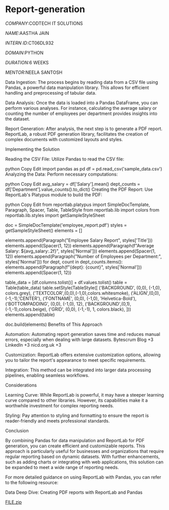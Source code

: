 # Report-generation

*COMPANY*:CODTECH IT SOLUTIONS

*NAME*:AASTHA JAIN

*INTERN ID*:CT06DL932

*DOMAIN*:PYTHON

*DURATION*:6 WEEKS

*MENTOR*:NEELA SANTOSH

Data Ingestion: The process begins by reading data from a CSV file using Pandas, a powerful data manipulation library. This allows for efficient handling and preprocessing of tabular data.

Data Analysis: Once the data is loaded into a Pandas DataFrame, you can perform various analyses. For instance, calculating the average salary or counting the number of employees per department provides insights into the dataset.

Report Generation: After analysis, the next step is to generate a PDF report. ReportLab, a robust PDF generation library, facilitates the creation of complex documents with customized layouts and styles.

Implementing the Solution

Reading the CSV File: Utilize Pandas to read the CSV file:

python
Copy
Edit
  import pandas as pd
  df = pd.read_csv('sample_data.csv')
Analyzing the Data: Perform necessary computations:

python
Copy
Edit
  avg_salary = df['Salary'].mean()
  dept_counts = df['Department'].value_counts().to_dict()
Creating the PDF Report: Use ReportLab's Platypus module to build the PDF:

python
Copy
Edit
  from reportlab.platypus import SimpleDocTemplate, Paragraph, Spacer, Table, TableStyle
  from reportlab.lib import colors
  from reportlab.lib.styles import getSampleStyleSheet

  doc = SimpleDocTemplate('employee_report.pdf')
  styles = getSampleStyleSheet()
  elements = []

  elements.append(Paragraph("Employee Salary Report", styles['Title']))
  elements.append(Spacer(1, 12))
  elements.append(Paragraph(f"Average Salary: ${avg_salary:.2f}", styles['Normal']))
  elements.append(Spacer(1, 12))
  elements.append(Paragraph("Number of Employees per Department:", styles['Normal']))
  for dept, count in dept_counts.items():
      elements.append(Paragraph(f"{dept}: {count}", styles['Normal']))
  elements.append(Spacer(1, 12))

  table_data = [df.columns.tolist()] + df.values.tolist()
  table = Table(table_data)
  table.setStyle(TableStyle([
      ('BACKGROUND', (0,0), (-1,0), colors.grey),
      ('TEXTCOLOR',(0,0),(-1,0),colors.whitesmoke),
      ('ALIGN',(0,0),(-1,-1),'CENTER'),
      ('FONTNAME', (0,0), (-1,0), 'Helvetica-Bold'),
      ('BOTTOMPADDING', (0,0), (-1,0), 12),
      ('BACKGROUND',(0,1),(-1,-1),colors.beige),
      ('GRID', (0,0), (-1,-1), 1, colors.black),
  ]))
  elements.append(table)

  doc.build(elements)
Benefits of This Approach

Automation: Automating report generation saves time and reduces manual errors, especially when dealing with large datasets.
Bytescrum Blog
+3
LinkedIn
+3
nicd.org.uk
+3

Customization: ReportLab offers extensive customization options, allowing you to tailor the report's appearance to meet specific requirements.

Integration: This method can be integrated into larger data processing pipelines, enabling seamless workflows.

Considerations

Learning Curve: While ReportLab is powerful, it may have a steeper learning curve compared to other libraries. However, its capabilities make it a worthwhile investment for complex reporting needs.

Styling: Pay attention to styling and formatting to ensure the report is reader-friendly and meets professional standards.

Conclusion

By combining Pandas for data manipulation and ReportLab for PDF generation, you can create efficient and customizable reports. This approach is particularly useful for businesses and organizations that require regular reporting based on dynamic datasets. With further enhancements, such as adding charts or integrating with web applications, this solution can be expanded to meet a wide range of reporting needs.

For more detailed guidance on using ReportLab with Pandas, you can refer to the following resource:

Data Deep Dive: Creating PDF reports with ReportLab and Pandas

[FILE.zip](https://github.com/user-attachments/files/20265447/FILE.zip)
